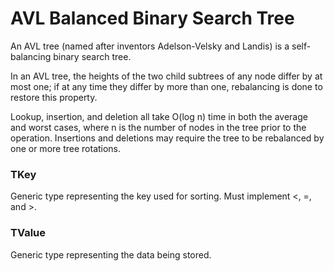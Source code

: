 # AVL Balanced Binary Search Tree
 
An AVL tree (named after inventors Adelson-Velsky and Landis) is a self-balancing binary search tree.

In an AVL tree, the heights of the two child subtrees of any node differ by at
most one; if at any time they differ by more than one, rebalancing is done to
restore this property.

Lookup, insertion, and deletion all take O(log n) time in both the
average and worst cases, where n is the number of nodes in the tree prior to
the operation. Insertions and deletions may require the tree to be rebalanced
by one or more tree rotations.

### TKey
Generic type representing the key used for sorting. Must implement <, =, and >.

### TValue
Generic type representing the data being stored.
